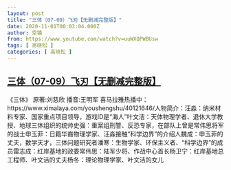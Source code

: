```yaml
---
layout: post
title: "三体（07-09）飞刃【无删减完整版】"
date: 2020-11-01T00:03:04.000Z
author: 空镜
from: https://www.youtube.com/watch?v=uuWXQPWBUsw
tags: [ 高晓松 ]
categories: [ 高晓松 ]
---
```

<!--1604188984000-->
[三体（07-09）飞刃【无删减完整版】](https://www.youtube.com/watch?v=uuWXQPWBUsw)
------

<div>
《三体》     原著:刘慈欣       播音:王明军  喜马拉雅热播中：https://www.ximalaya.com/youshengshu/40121646/人物简介：汪淼：纳米材料专家、国家重点项目领导，游戏ID是“海人”叶文洁：天体物理学者、退休大学教授、地球三体组织的统帅史强：重案组刑警、反恐专家，在部队上曾是常伟思将军的战士申玉菲：日籍华裔物理学家、汪淼接触“科学边界”的介绍人魏成：申玉菲的丈夫，数学天才，三体问题研究者潘寒：生物学家、环保主义者、“科学边界”的成员雷志成：红岸基地的政委常伟思：陆军少将、作战中心首长杨卫宁：红岸基地总工程师、叶文洁的丈夫杨冬：理论物理学家、叶文洁的女儿
</div>
